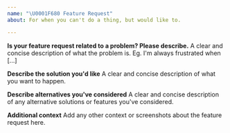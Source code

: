```yaml
---
name: "\U0001F680 Feature Request"
about: For when you can't do a thing, but would like to.

---
```


**Is your feature request related to a problem? Please describe.**
A clear and concise description of what the problem is. Eg. I'm always frustrated when [...]

**Describe the solution you'd like**
A clear and concise description of what you want to happen.

**Describe alternatives you've considered**
A clear and concise description of any alternative solutions or features you've considered.

**Additional context**
Add any other context or screenshots about the feature request here.
